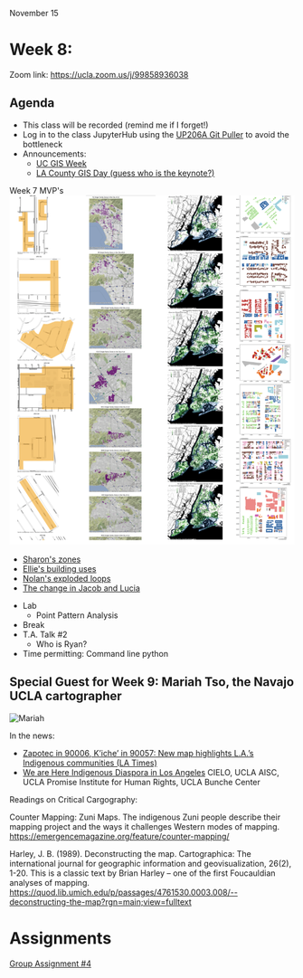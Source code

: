 November 15
# Week 8: 

Zoom link: https://ucla.zoom.us/j/99858936038

## Agenda
*   This class will be recorded (remind me if I forget!)
*   Log in to the class JupyterHub using the [UP206A Git Puller](https://jupyter.idre.ucla.edu/hub/user-redirect/git-pull?repo=https%3A%2F%2Fgithub.com%2Fyohman%2F21F-UP206A&urlpath=lab%2Ftree%2F21F-UP206A%2F&branch=master) to avoid the bottleneck
*   Announcements:
    *  [UC GIS Week](https://uc-gis-ucop.hub.arcgis.com/pages/uc-gis-week-2021)
    *  [LA County GIS Day (guess who is the keynote?)](https://gis-day-lacounty.hub.arcgis.com/)

Week 7 MVP's
<img src="images/loops.png">

* [Sharon's zones](https://github.com/trongk/206a-groupproject/blob/main/Group%20Assignment%203/Single%20Family%20Zones.ipynb)
* [Ellie's building uses](https://github.com/elliegert/Group-Project/blob/main/Group%20Assignments/Group_Assignment_3/building%20types_assignment%203.ipynb)
* [Nolan's exploded loops](https://github.com/mnolangray/up206-nolan-group/blob/main/group_assignments/Midterm%20Code%20Cleaned%20and%20Expanded.ipynb)   
* [The change in Jacob and Lucia](https://github.com/jjbasinger/up206a-jacob/blob/main/assignment%203%20functional%20notebook.ipynb)

- Lab
    - Point Pattern Analysis
- Break
- T.A. Talk #2
    - Who is Ryan?
- Time permitting: Command line python

## Special Guest for Week 9: Mariah Tso, the Navajo UCLA cartographer
![Mariah](https://milliondollarhoods.pre.ss.ucla.edu/wp-content/uploads/sites/96/2019/10/Mtso_photo-845x684.jpg) 

In the news:
- [Zapotec in 90006, K’iche’ in 90057: New map highlights L.A.’s Indigenous communities (LA Times)](https://www.latimes.com/california/story/2021-07-07/la-me-indigenous-map-los-angeles)
- [We are Here Indigenous Diaspora in Los Angeles](https://storymaps.arcgis.com/stories/618560a29f2a402faa2f5dd9ded0cc65) 
CIELO, UCLA AISC, UCLA Promise Institute for Human Rights, UCLA Bunche Center

Readings on Critical Cargography:

Counter Mapping: Zuni Maps. The indigenous Zuni people describe their mapping project and the ways it challenges Western modes of mapping.
https://emergencemagazine.org/feature/counter-mapping/  

Harley, J. B. (1989). Deconstructing the map. Cartographica: The international journal for geographic information and geovisualization, 26(2), 1-20. This is a classic text by Brian Harley – one of the first Foucauldian analyses of mapping.
https://quod.lib.umich.edu/p/passages/4761530.0003.008/--deconstructing-the-map?rgn=main;view=fulltext

# Assignments

[Group Assignment #4](https://github.com/yohman/21F-UP206A/blob/master/Group%20Assignments/GroupAssignment4.md)
